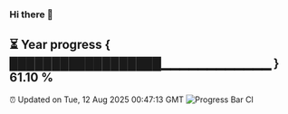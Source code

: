 ### Hi there 👋
⏳ Year progress { ██████████████████▁▁▁▁▁▁▁▁▁▁▁▁ } 61.10 %
---
⏰ Updated on Tue, 12 Aug 2025 00:47:13 GMT
![Progress Bar CI](https://github.com/Moyi321/Moyi321/workflows/Progress%20Bar%20CI/badge.svg)
